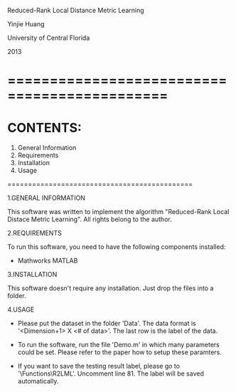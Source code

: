  Reduced-Rank Local Distance Metric Learning
 
 Yinjie Huang
 
 University of Central Florida
 
 2013




=============================================
=========
CONTENTS:
=========

1. General Information
2. Requirements
3. Installation
4. Usage

=============================================

1.GENERAL INFORMATION

This software was written to implement the algorithm "Reduced-Rank Local Distace Metric Learning". All rights belong to the author.



2.REQUIREMENTS

To run this software, you need to have the following components installed:
- Mathworks MATLAB



3.INSTALLATION

This software doesn't require any installation. Just drop the files into a folder.



4.USAGE

- Please put the dataset in the folder 'Data'. The data format is '<Dimension+1> X <# of data>'. The last row is the label of the data.

- To run the software, run the file 'Demo.m' in which many parameters could be set. Please refer to the paper how to setup these paramters.  

- If you want to save the testing result label, please go to '\Functions\R2LML'. Uncomment line 81. The label will be saved automatically.

